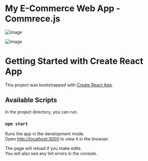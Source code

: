 # My E-Commerce Web App - Commrece.js


![image](https://user-images.githubusercontent.com/33638657/123787046-0a7be680-d8e3-11eb-94be-58b014a85667.png)

![image](https://user-images.githubusercontent.com/33638657/123787381-6b0b2380-d8e3-11eb-9a06-e2448957ba71.png)


# Getting Started with Create React App

This project was bootstrapped with [Create React App](https://github.com/facebook/create-react-app).

## Available Scripts

In the project directory, you can run:

### `npm start`

Runs the app in the development mode.\
Open [http://localhost:3000](http://localhost:3000) to view it in the browser.

The page will reload if you make edits.\
You will also see any lint errors in the console.

